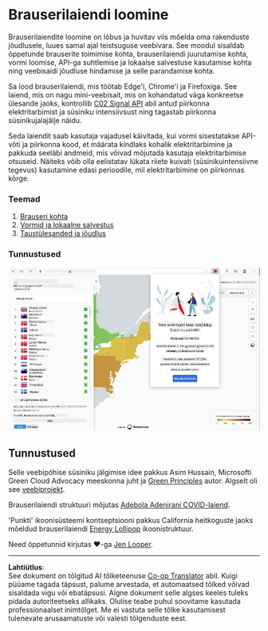 <!--
CO_OP_TRANSLATOR_METADATA:
{
  "original_hash": "b121a279a6ab39878491f3e572673515",
  "translation_date": "2025-10-11T12:16:09+00:00",
  "source_file": "5-browser-extension/README.md",
  "language_code": "et"
}
-->
# Brauserilaiendi loomine

Brauserilaiendite loomine on lõbus ja huvitav viis mõelda oma rakenduste jõudlusele, luues samal ajal teistsuguse veebivara. See moodul sisaldab õppetunde brauserite toimimise kohta, brauserilaiendi juurutamise kohta, vormi loomise, API-ga suhtlemise ja lokaalse salvestuse kasutamise kohta ning veebisaidi jõudluse hindamise ja selle parandamise kohta.

Sa lood brauserilaiendi, mis töötab Edge'i, Chrome'i ja Firefoxiga. See laiend, mis on nagu mini-veebisait, mis on kohandatud väga konkreetse ülesande jaoks, kontrollib [C02 Signal API](https://www.co2signal.com) abil antud piirkonna elektritarbimist ja süsiniku intensiivsust ning tagastab piirkonna süsinikujalajälje näidu.

Seda laiendit saab kasutaja vajadusel käivitada, kui vormi sisestatakse API-võti ja piirkonna kood, et määrata kindlaks kohalik elektritarbimine ja pakkuda seeläbi andmeid, mis võivad mõjutada kasutaja elektritarbimise otsuseid. Näiteks võib olla eelistatav lükata riiete kuivati (süsinikuintensiivne tegevus) kasutamine edasi perioodile, mil elektritarbimine on piirkonnas kõrge.

### Teemad

1. [Brauseri kohta](1-about-browsers/README.md)
2. [Vormid ja lokaalne salvestus](2-forms-browsers-local-storage/README.md)
3. [Taustülesanded ja jõudlus](3-background-tasks-and-performance/README.md)

### Tunnustused

![roheline brauserilaiend](../../../translated_images/extension-screenshot.0e7f5bfa110e92e3875e1bc9405edd45a3d2e02963e48900adb91926a62a5807.et.png)

## Tunnustused

Selle veebipõhise süsiniku jälgimise idee pakkus Asim Hussain, Microsofti Green Cloud Advocacy meeskonna juht ja [Green Principles](https://principles.green/) autor. Algselt oli see [veebiprojekt](https://github.com/jlooper/green).

Brauserilaiendi struktuuri mõjutas [Adebola Adenirani COVID-laiend](https://github.com/onedebos/covtension).

'Punkti' ikoonisüsteemi kontseptsiooni pakkus California heitkoguste jaoks mõeldud brauserilaiendi [Energy Lollipop](https://energylollipop.com/) ikoonistruktuur.

Need õppetunnid kirjutas ♥️-ga [Jen Looper](https://www.twitter.com/jenlooper).

---

**Lahtiütlus**:  
See dokument on tõlgitud AI tõlketeenuse [Co-op Translator](https://github.com/Azure/co-op-translator) abil. Kuigi püüame tagada täpsust, palume arvestada, et automaatsed tõlked võivad sisaldada vigu või ebatäpsusi. Algne dokument selle algses keeles tuleks pidada autoriteetseks allikaks. Olulise teabe puhul soovitame kasutada professionaalset inimtõlget. Me ei vastuta selle tõlke kasutamisest tulenevate arusaamatuste või valesti tõlgenduste eest.